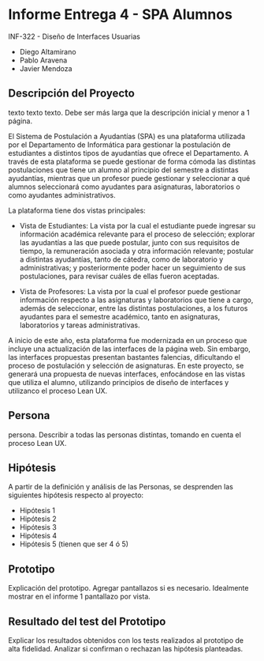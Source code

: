 # Informe Entrega 4 - SPA Alumnos

INF-322 - Diseño de Interfaces Usuarias

* Diego Altamirano
* Pablo Aravena
* Javier Mendoza

## Descripción del Proyecto

texto texto texto. Debe ser más larga que la descripción inicial y menor a 1 página.

El Sistema de Postulación a Ayudantías (SPA) es una plataforma utilizada por el Departamento de Informática para gestionar la postulación de estudiantes a distintos tipos de ayudantías que ofrece el Departamento. A través de esta plataforma se puede gestionar de forma cómoda las distintas postulaciones que tiene un alumno al principio del semestre a distintas ayudantías, mientras que un profesor puede gestionar y seleccionar a qué alumnos seleccionará como ayudantes para asignaturas, laboratorios o como ayudantes administrativos.

La plataforma tiene dos vistas principales:

* Vista de Estudiantes: La vista por la cual el estudiante puede ingresar su información académica relevante para el proceso de selección; explorar las ayudantías a las que puede postular, junto con sus requisitos de tiempo, la remuneración asociada y otra información relevante; postular a distintas ayudantías, tanto de cátedra, como de laboratorio y administrativas; y posteriormente poder hacer un seguimiento de sus postulaciones, para revisar cuáles de ellas fueron aceptadas.

* Vista de Profesores: La vista por la cual el profesor puede gestionar información respecto a las asignaturas y laboratorios que tiene a cargo, además de seleccionar, entre las distintas postulaciones, a los futuros ayudantes para el semestre académico, tanto en asignaturas, laboratorios y tareas administrativas.

A inicio de este año, esta plataforma fue modernizada en un proceso que incluye una actualización de las interfaces de la página web. Sin embargo, las interfaces propuestas presentan bastantes falencias, dificultando el proceso de postulación y selección de asignaturas. En este proyecto, se generará una propuesta de nuevas interfaces, enfocándose en las vistas que utiliza el alumno, utilizando principios de diseño de interfaces y utilizanco el proceso Lean UX.

## Persona

persona. Describir a todas las personas distintas, tomando en cuenta el proceso Lean UX.

## Hipótesis

A partir de la definición y análisis de las Personas, se desprenden las siguientes hipótesis respecto al proyecto:

* Hipótesis 1
* Hipótesis 2
* Hipótesis 3
* Hipótesis 4
* Hipótesis 5 (tienen que ser 4 ó 5)

## Prototipo

Explicación del prototipo. Agregar pantallazos si es necesario. Idealmente mostrar en el informe 1 pantallazo por vista.

## Resultado del test del Prototipo

Explicar los resultados obtenidos con los tests realizados al prototipo de alta fidelidad. Analizar si confirman o rechazan las hipótesis planteadas.
